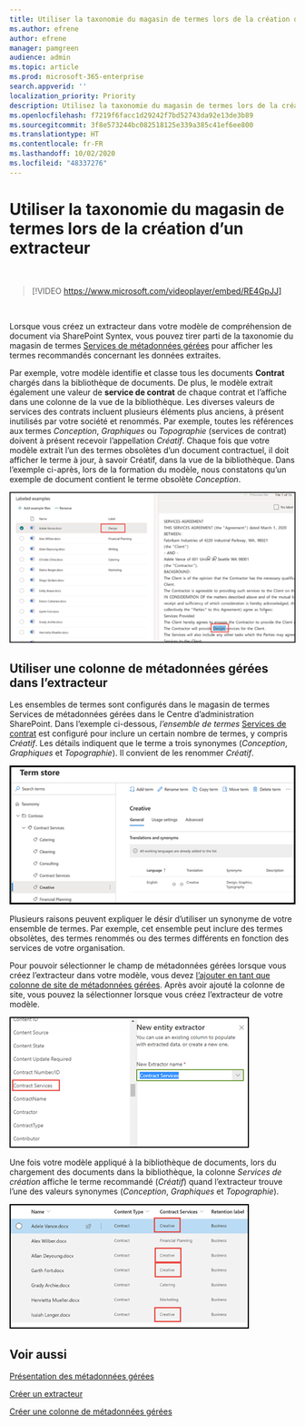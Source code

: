 ```yaml
---
title: Utiliser la taxonomie du magasin de termes lors de la création d’un extracteur
ms.author: efrene
author: efrene
manager: pamgreen
audience: admin
ms.topic: article
ms.prod: microsoft-365-enterprise
search.appverid: ''
localization_priority: Priority
description: Utilisez la taxonomie du magasin de termes lors de la création d’un extracteur dans votre modèle de compréhension de document via Microsoft SharePoint Syntex.
ms.openlocfilehash: f7219f6facc1d29242f7bd52743da92e13de3b89
ms.sourcegitcommit: 3f8e573244bc082518125e339a385c41ef6ee800
ms.translationtype: HT
ms.contentlocale: fr-FR
ms.lasthandoff: 10/02/2020
ms.locfileid: "48337276"
---
```

# <a name="leverage-term-store-taxonomy-when-creating-an-extractor"></a>Utiliser la taxonomie du magasin de termes lors de la création d’un extracteur

</br>

> [!VIDEO https://www.microsoft.com/videoplayer/embed/RE4GpJJ]  

</br>


Lorsque vous créez un extracteur dans votre modèle de compréhension de document via SharePoint Syntex, vous pouvez tirer parti de la taxonomie du magasin de termes [Services de métadonnées gérées](https://docs.microsoft.com/sharepoint/managed-metadata#terms) pour afficher les termes recommandés concernant les données extraites.  

Par exemple, votre modèle identifie et classe tous les documents **Contrat** chargés dans la bibliothèque de documents.  De plus, le modèle extrait également une valeur de **service de contrat** de chaque contrat et l’affiche dans une colonne de la vue de la bibliothèque. Les diverses valeurs de services des contrats incluent plusieurs éléments plus anciens, à présent inutilisés par votre société et renommés. Par exemple, toutes les références aux termes *Conception*, *Graphiques* ou *Topographie* (services de contrat) doivent à présent recevoir l’appellation *Créatif*. Chaque fois que votre modèle extrait l’un des termes obsolètes d’un document contractuel, il doit afficher le terme à jour, à savoir Créatif, dans la vue de la bibliothèque. Dans l’exemple ci-après, lors de la formation du modèle, nous constatons qu’un exemple de document contient le terme obsolète *Conception*.

   ![Magasin de termes](../media/content-understanding/design.png)</br>


## <a name="use-a-managed-metadata-column-in-your-extractor"></a>Utiliser une colonne de métadonnées gérées dans l’extracteur

Les ensembles de termes sont configurés dans le magasin de termes Services de métadonnées gérées dans le Centre d’administration SharePoint. Dans l’exemple ci-dessous, *l’ensemble de termes* [Services de contrat](https://docs.microsoft.com/sharepoint/managed-metadata#term-set) est configuré pour inclure un certain nombre de termes, y compris *Créatif*.  Les détails indiquent que le terme a trois synonymes (*Conception*, *Graphiques* et *Topographie*). Il convient de les renommer *Créatif*. 

   ![Ensemble de termes](../media/content-understanding/term-store.png)</br>

Plusieurs raisons peuvent expliquer le désir d’utiliser un synonyme de votre ensemble de termes. Par exemple, cet ensemble peut inclure des termes obsolètes, des termes renommés ou des termes différents en fonction des services de votre organisation.

Pour pouvoir sélectionner le champ de métadonnées gérées lorsque vous créez l’extracteur dans votre modèle, vous devez [l’ajouter en tant que colonne de site de métadonnées gérées](https://support.microsoft.com/office/8fad9e35-a618-4400-b3c7-46f02785d27f). Après avoir ajouté la colonne de site, vous pouvez la sélectionner lorsque vous créez l’extracteur de votre modèle.

   ![Service de contrat](../media/content-understanding/contract-services.png)</br>


Une fois votre modèle appliqué à la bibliothèque de documents, lors du chargement des documents dans la bibliothèque, la colonne *Services de création* affiche le terme recommandé (*Créatif*) quand l’extracteur trouve l’une des valeurs synonymes (*Conception*, *Graphiques* et *Topographie*).

   ![Colonne Service de contrat](../media/content-understanding/creative.png)</br>


## <a name="see-also"></a>Voir aussi
[Présentation des métadonnées gérées](https://docs.microsoft.com/sharepoint/managed-metadata#terms)

[Créer un extracteur](create-an-extractor.md)

[Créer une colonne de métadonnées gérées](https://support.microsoft.com/office/create-a-managed-metadata-column-8fad9e35-a618-4400-b3c7-46f02785d27f?redirectSourcePath=%252farticle%252fc2a06717-8105-4aea-890d-3082853ab7b7&ui=en-US&rs=en-US&ad=US)






